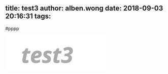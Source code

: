 title: test3
author: alben.wong
date: 2018-09-03 20:16:31
tags:
---
#pppp


![upload successful](/images/test3_img1.png)